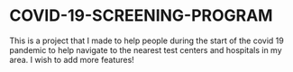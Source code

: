 # COVID-19-SCREENING-PROGRAM
This is a project that I made to help people during the start of the covid 19 pandemic to help navigate to the nearest test centers and hospitals in my area. I wish to add more features! 
